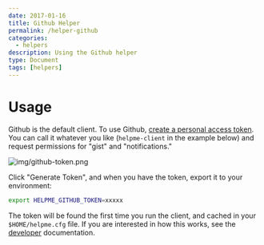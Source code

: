 ```yaml
---
date: 2017-01-16
title: Github Helper
permalink: /helper-github
categories:
  - helpers
description: Using the Github helper
type: Document
tags: [helpers]
---
```


# Usage

Github is the default client. To use Github, 
[create a personal access token](https://help.github.com/articles/creating-a-personal-access-token-for-the-command-line/).
You can call it whatever you like (`helpme-client` in the example below) and request permissions for "gist" and
"notifications."

![img/github-token.png](img/github-token.png)

Click "Generate Token", and when you have the token, export it to your environment:

```bash
export HELPME_GITHUB_TOKEN=xxxxx
```

The token will be found the first time you run the client, and cached in your `$HOME/helpme.cfg`
file. If you are interested in how this works, see the [developer](developer.md) documentation.
